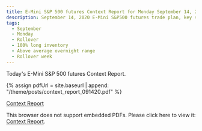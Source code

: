 ```yaml
---
title: E-Mini S&P 500 futures Context Report for Monday September 14, 2020
description: September 14, 2020 E-Mini S&P500 futures trade plan, key support and resistance zones, and volatility analysis.
tags:
  - September
  - Monday
  - Rollover
  - 100% long inventory
  - Above average overnight range
  - Rollover week
---
```


Today's E-Mini S&P 500 futures Context Report.

{% assign pdfUrl = site.baseurl | append: "/theme/posts/context_report_091420.pdf" %}

<a href="{{pdfUrl}}">Context Report</a>

<object data="{{pdfUrl}}" type="application/pdf" width="700px" height="700px">
    <p>This browser does not support embedded PDFs. Please click here to view it: <a href="{{pdfUrl}}">Context Report</a>.</p>
</object>

